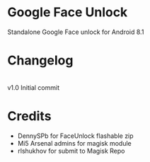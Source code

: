 # Google Face Unlock
Standalone Google Face unlock for Android 8.1 

# Changelog
<br>v1.0 Initial commit

# Credits
- DennySPb for FaceUnlock flashable zip
- Mi5 Arsenal admins for magisk module
- rlshukhov for submit to Magisk Repo